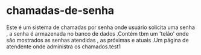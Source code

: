 # chamadas-de-senha
Este é um sistema de chamadas por senha onde usuário solicita uma senha , a senha é armazenada no banco de dados .Contém tbm um 'telão' onde são mostrados as senhas atendidas , as próximas e atuais .Um página de atendente onde administra os chamados.test1



